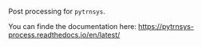 Post processing for `pytrnsys`.

You can finde the documentation here: https://pytrnsys-process.readthedocs.io/en/latest/
